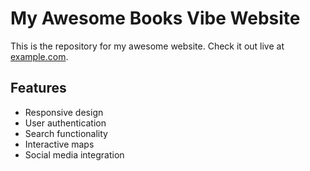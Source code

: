 # My Awesome Books Vibe Website




This is the repository for my awesome website. Check it out live at [example.com](https://www.example.com).

## Features

- Responsive design
- User authentication
- Search functionality
- Interactive maps
- Social media integration

 
 
